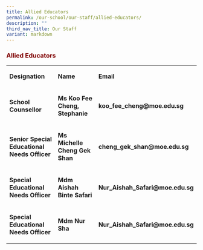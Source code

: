 ```yaml
---
title: Allied Educators
permalink: /our-school/our-staff/allied-educators/
description: ""
third_nav_title: Our Staff
variant: markdown
---
```

<h3 style="text-align: justify;"><strong><span style="color: #800000;">Allied Educators</span></strong></h3>

<table><tbody><tr><td rowspan="1" colspan="1"><p><strong>Designation</strong></p></td><td rowspan="1" colspan="1"><p><strong>Name</strong></p></td><td rowspan="1" colspan="1"><p><strong>Email</strong></p></td></tr>
	
<tr><td rowspan="1" colspan="1"><p><strong>School Counsellor</strong></p></td><td rowspan="1" colspan="1"><p><strong>Ms Koo Fee Cheng, Stephanie</strong></p></td><td rowspan="1" colspan="1"><p><strong>koo_fee_cheng@moe.edu.sg</strong></p></td></tr>
	
<tr><td rowspan="1" colspan="1"><p><strong>Senior Special Educational Needs Officer</strong></p></td><td rowspan="1" colspan="1"><p><strong>Ms Michelle Cheng Gek Shan</strong></p></td>
<td rowspan="1" colspan="1"><p><strong>cheng_gek_shan@moe.edu.sg</strong></p></td></tr>
	
<tr><td rowspan="1" colspan="1"><p><strong>Special Educational Needs Officer</strong></p></td><td rowspan="1" colspan="1"><p><strong>Mdm Aishah Binte Safari</strong></p></td><td rowspan="1" colspan="1"><p><strong>Nur_Aishah_Safari@moe.edu.sg</strong></p></td></tr>
	
<tr><td rowspan="1" colspan="1"><p><strong>Special Educational Needs Officer</strong></p></td><td rowspan="1" colspan="1"><p><strong>Mdm Nur Sha</strong></p></td><td rowspan="1" colspan="1"><p><strong>Nur_Aishah_Safari@moe.edu.sg</strong></p></td></tr></tbody></table>